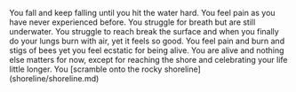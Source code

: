 You fall and keep falling until you hit the water hard. You feel pain as you have never experienced before.
You struggle for breath but are still underwater. You struggle to reach break the surface and when you
finally do your lungs burn with air, yet it feels so good.
You feel pain and burn and stigs of bees yet you feel ecstatic for being alive.
You are alive and nothing else matters for now, except for reaching the shore and celebrating your life 
little longer. You [scramble onto the rocky shoreline] (shoreline/shoreline.md)
